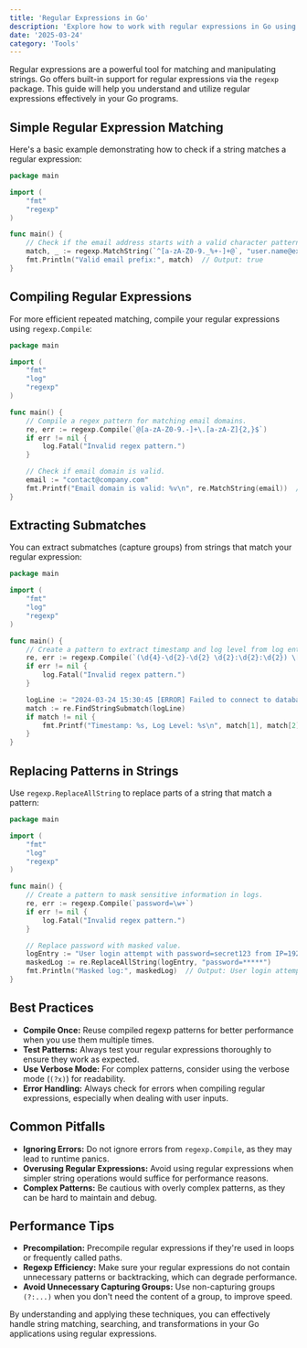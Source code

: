 ```yaml
---
title: 'Regular Expressions in Go'
description: 'Explore how to work with regular expressions in Go using the regexp package.'
date: '2025-03-24'
category: 'Tools'
---
```


Regular expressions are a powerful tool for matching and manipulating strings. Go offers built-in support for regular expressions via the `regexp` package. This guide will help you understand and utilize regular expressions effectively in your Go programs.

## Simple Regular Expression Matching

Here's a basic example demonstrating how to check if a string matches a regular expression:

```go
package main

import (
	"fmt"
	"regexp"
)

func main() {
	// Check if the email address starts with a valid character pattern.
	match, _ := regexp.MatchString(`^[a-zA-Z0-9._%+-]+@`, "user.name@example.com")
	fmt.Println("Valid email prefix:", match)  // Output: true
}
```

## Compiling Regular Expressions

For more efficient repeated matching, compile your regular expressions using `regexp.Compile`:

```go
package main

import (
	"fmt"
	"log"
	"regexp"
)

func main() {
	// Compile a regex pattern for matching email domains.
	re, err := regexp.Compile(`@[a-zA-Z0-9.-]+\.[a-zA-Z]{2,}$`)
	if err != nil {
		log.Fatal("Invalid regex pattern.")
	}

	// Check if email domain is valid.
	email := "contact@company.com"
	fmt.Printf("Email domain is valid: %v\n", re.MatchString(email))  // Output: true
}
```

## Extracting Submatches

You can extract submatches (capture groups) from strings that match your regular expression:

```go
package main

import (
	"fmt"
	"log"
	"regexp"
)

func main() {
	// Create a pattern to extract timestamp and log level from log entries.
	re, err := regexp.Compile(`(\d{4}-\d{2}-\d{2} \d{2}:\d{2}:\d{2}) \[([A-Z]+)\]`)
	if err != nil {
		log.Fatal("Invalid regex pattern.")
	}

	logLine := "2024-03-24 15:30:45 [ERROR] Failed to connect to database"
	match := re.FindStringSubmatch(logLine)
	if match != nil {
		fmt.Printf("Timestamp: %s, Log Level: %s\n", match[1], match[2])  // Output: Timestamp: 2024-03-24 15:30:45, Log Level: ERROR
	}
}
```

## Replacing Patterns in Strings

Use `regexp.ReplaceAllString` to replace parts of a string that match a pattern:

```go
package main

import (
	"fmt"
	"log"
	"regexp"
)

func main() {
	// Create a pattern to mask sensitive information in logs.
	re, err := regexp.Compile(`password=\w+`)
	if err != nil {
		log.Fatal("Invalid regex pattern.")
	}

	// Replace password with masked value.
	logEntry := "User login attempt with password=secret123 from IP=192.168.1.1"
	maskedLog := re.ReplaceAllString(logEntry, "password=*****")
	fmt.Println("Masked log:", maskedLog)  // Output: User login attempt with password=***** from IP=192.168.1.1
}
```

## Best Practices

- **Compile Once:** Reuse compiled regexp patterns for better performance when you use them multiple times.
- **Test Patterns:** Always test your regular expressions thoroughly to ensure they work as expected.
- **Use Verbose Mode:** For complex patterns, consider using the verbose mode (`(?x)`) for readability.
- **Error Handling:** Always check for errors when compiling regular expressions, especially when dealing with user inputs.

## Common Pitfalls

- **Ignoring Errors:** Do not ignore errors from `regexp.Compile`, as they may lead to runtime panics.
- **Overusing Regular Expressions:** Avoid using regular expressions when simpler string operations would suffice for performance reasons.
- **Complex Patterns:** Be cautious with overly complex patterns, as they can be hard to maintain and debug.

## Performance Tips

- **Precompilation:** Precompile regular expressions if they're used in loops or frequently called paths.
- **Regexp Efficiency:** Make sure your regular expressions do not contain unnecessary patterns or backtracking, which can degrade performance.
- **Avoid Unnecessary Capturing Groups:** Use non-capturing groups `(?:...)` when you don't need the content of a group, to improve speed.

By understanding and applying these techniques, you can effectively handle string matching, searching, and transformations in your Go applications using regular expressions.